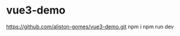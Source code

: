 # vue3-demo

<!-- TO CREATE A VITE PROJECT  -->
https://github.com/aliston-gomes/vue3-demo.git
npm i <!-- to install required dependencies -->
npm run dev <!-- to run the project -->
